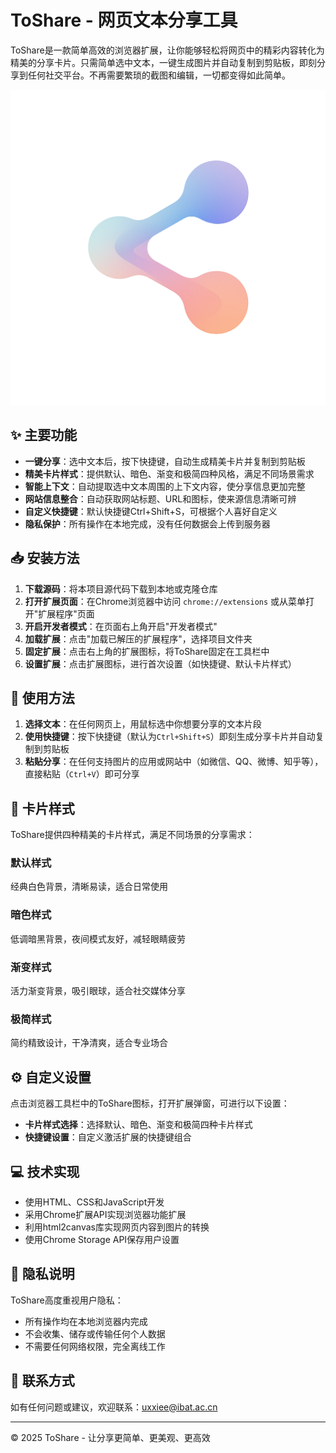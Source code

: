 # ToShare - 网页文本分享工具

ToShare是一款简单高效的浏览器扩展，让你能够轻松将网页中的精彩内容转化为精美的分享卡片。只需简单选中文本，一键生成图片并自动复制到剪贴板，即刻分享到任何社交平台。不再需要繁琐的截图和编辑，一切都变得如此简单。

![ToShare预览](images/icon128.png)

## ✨ 主要功能

- **一键分享**：选中文本后，按下快捷键，自动生成精美卡片并复制到剪贴板
- **精美卡片样式**：提供默认、暗色、渐变和极简四种风格，满足不同场景需求
- **智能上下文**：自动提取选中文本周围的上下文内容，使分享信息更加完整
- **网站信息整合**：自动获取网站标题、URL和图标，使来源信息清晰可辨
- **自定义快捷键**：默认快捷键Ctrl+Shift+S，可根据个人喜好自定义
- **隐私保护**：所有操作在本地完成，没有任何数据会上传到服务器

## 📥 安装方法

1. **下载源码**：将本项目源代码下载到本地或克隆仓库
2. **打开扩展页面**：在Chrome浏览器中访问 `chrome://extensions` 或从菜单打开"扩展程序"页面
3. **开启开发者模式**：在页面右上角开启"开发者模式"
4. **加载扩展**：点击"加载已解压的扩展程序"，选择项目文件夹
5. **固定扩展**：点击右上角的扩展图标，将ToShare固定在工具栏中
6. **设置扩展**：点击扩展图标，进行首次设置（如快捷键、默认卡片样式）

## 🚀 使用方法

1. **选择文本**：在任何网页上，用鼠标选中你想要分享的文本片段
2. **使用快捷键**：按下快捷键（默认为`Ctrl+Shift+S`）即刻生成分享卡片并自动复制到剪贴板
3. **粘贴分享**：在任何支持图片的应用或网站中（如微信、QQ、微博、知乎等），直接粘贴（`Ctrl+V`）即可分享

## 🎨 卡片样式

ToShare提供四种精美的卡片样式，满足不同场景的分享需求：

### 默认样式
经典白色背景，清晰易读，适合日常使用

### 暗色样式
低调暗黑背景，夜间模式友好，减轻眼睛疲劳

### 渐变样式
活力渐变背景，吸引眼球，适合社交媒体分享

### 极简样式
简约精致设计，干净清爽，适合专业场合

## ⚙️ 自定义设置

点击浏览器工具栏中的ToShare图标，打开扩展弹窗，可进行以下设置：

- **卡片样式选择**：选择默认、暗色、渐变和极简四种卡片样式
- **快捷键设置**：自定义激活扩展的快捷键组合

## 💻 技术实现

- 使用HTML、CSS和JavaScript开发
- 采用Chrome扩展API实现浏览器功能扩展
- 利用html2canvas库实现网页内容到图片的转换
- 使用Chrome Storage API保存用户设置

## 📝 隐私说明

ToShare高度重视用户隐私：

- 所有操作均在本地浏览器内完成
- 不会收集、储存或传输任何个人数据
- 不需要任何网络权限，完全离线工作

## 📧 联系方式

如有任何问题或建议，欢迎联系：uxxiee@ibat.ac.cn

---

© 2025 ToShare - 让分享更简单、更美观、更高效